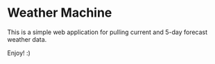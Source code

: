 # Weather Machine

This is a simple web application for pulling current and 5-day forecast weather data.

Enjoy! :)
